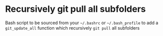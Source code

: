 Recursively git pull all subfolders
===================================

Bash script to be sourced from your `~/.bashrc` or `~/.bash_profile` to add a `git_update_all` function which recursively `git pull` all subfolders


